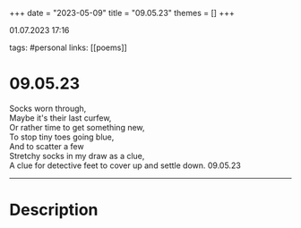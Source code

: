 +++
date = "2023-05-09"
title = "09.05.23"
themes = []
+++

01.07.2023 17:16

tags: #personal
links: [[poems]]

# 09.05.23
Socks worn through,  
Maybe it's their last curfew,  
Or rather time to get something new,  
To stop tiny toes going blue,  
And to scatter a few  
Stretchy socks in my draw as a clue,  
A clue for detective feet to cover up and settle down.
09.05.23

---
# Description

